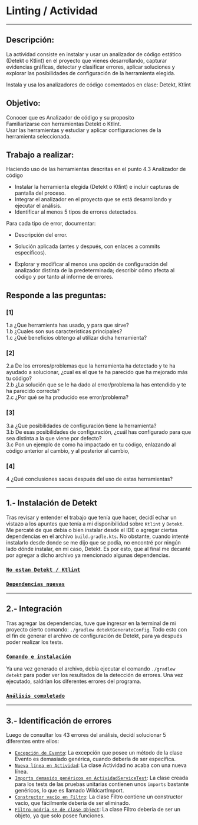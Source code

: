 # Linting / Actividad

---

## Descripción:

La actividad consiste en instalar y usar un analizador de código estático (Detekt o Ktlint) en el proyecto que vienes desarrollando, capturar evidencias gráficas, detectar y clasificar errores, aplicar soluciones y explorar las posibilidades de configuración de la herramienta elegida.

Instala y usa los analizadores de código comentados en clase: Detekt, Ktlint 

## Objetivo:

Conocer que es Analizador de código y su proposito  
Familiarizarse con herramientas Detekt o Ktlint.  
Usar las herramientas y estudiar y aplicar configuraciones de la herramienta seleccionada.

## Trabajo a realizar:

Haciendo uso de las herramientas descritas en el punto 4.3 Analizador de código  

- Instalar la herramienta elegida (Detekt o Ktlint) e incluir capturas de pantalla del proceso.
- Integrar el analizador en el proyecto que se está desarrollando y ejecutar el análisis.
- Identificar al menos 5 tipos de errores detectados.

Para cada tipo de error, documentar:

- Descripción del error.
- Solución aplicada (antes y después, con enlaces a commits específicos).

- Explorar y modificar al menos una opción de configuración del analizador distinta de la predeterminada; describir cómo afecta al código y por tanto al informe de errores.

## Responde a las preguntas:

### [1]

1.a ¿Que herramienta has usado, y para que sirve?  
1.b ¿Cuales son sus características principales?  
1.c ¿Qué beneficios obtengo al utilizar dicha herramienta?

### [2]

2.a De los errores/problemas que la herramienta ha detectado y te ha ayudado a solucionar, ¿cual es el que te ha parecido que ha mejorado más tu código?  
2.b ¿La solución que se le ha dado al error/problema la has entendido y te ha parecido correcta?  
2.c ¿Por qué se ha producido ese error/problema?

### [3]

3.a ¿Que posibilidades de configuración tiene la herramienta?  
3.b De esas posibilidades de configuración, ¿cuál has configurado para que sea distinta a la que viene por defecto?  
3.c Pon un ejemplo de como ha impactado en tu código, enlazando al código anterior al cambio, y al posterior al cambio,

### [4]

4 ¿Qué conclusiones sacas después del uso de estas herramientas?

---

## 1.- Instalación de Detekt

Tras revisar y entender el trabajo que tenía que hacer, decidí echar un vistazo a los apuntes que tenía a mi disponibilidad sobre `Ktlint` y `Detekt`. Me percaté de que debía o bien instalar desde el IDE o agregar ciertas dependencias en el archivo `build.gradle.kts`. No obstante, cuando intenté instalarlo desde donde se me dijo que se podía, no encontré por ningún lado dónde instalar, en mi caso, Detekt. Es por esto, que al final me decanté por agregar a dicho archivo ya mencionado algunas dependencias.

### [`No estan Detekt / Ktlint`](https://github.com/moraalees/TaskManagerEntornos/blob/cristian/images/test/Captura%20de%20pantalla%202025-05-17%20123301.png)

### [`Dependencias nuevas`](https://github.com/moraalees/TaskManagerEntornos/blob/cristian/images/test/Captura%20de%20pantalla%202025-05-17%20123329.png)

---

## 2.- Integración

Tras agregar las dependencias, tuve que ingresar en la terminal de mi proyecto cierto comando: `./gradlew detektGenerateConfig`. Todo esto con el fin de generar el archivo de configuración de Detekt, para ya después poder realizar los tests.

### [`Comando e instalación`](https://github.com/moraalees/TaskManagerEntornos/blob/cristian/images/test/Captura%20de%20pantalla%202025-05-17%20123507.png)

Ya una vez generado el archivo, debía ejecutar el comando `./gradlew detekt` para poder ver los resultados de la detección de errores. Una vez ejecutado, saldrían los diferentes errores del programa.

### [`Análisis completado`](https://github.com/moraalees/TaskManagerEntornos/blob/cristian/images/test/Captura%20de%20pantalla%202025-05-17%20123640.png)

---

## 3.- Identificación de errores

Luego de consultar los 43 errores del análisis, decidí solucionar 5 diferentes entre ellos:

- [`Excepción de Evento`](https://github.com/moraalees/TaskManagerEntornos/blob/cristian/images/test/Captura%20de%20pantalla%202025-05-17%20124225.png): La excepción que posee un método de la clase Evento es demasiado genérica, cuando debería de ser específica.
- [`Nueva línea en Actividad`](https://github.com/moraalees/TaskManagerEntornos/blob/cristian/images/test/Captura%20de%20pantalla%202025-05-17%20124522.png): La clase Actividad no acaba con una nueva línea.
- [`Imports demasido genéricos en ActividadServiceTest`](https://github.com/moraalees/TaskManagerEntornos/blob/cristian/images/test/Captura%20de%20pantalla%202025-05-17%20124815.png): La clase creada para los tests de las pruebas unitarias contienen unos `imports` bastante genéricos, lo que es llamado WildcartImport.
- [`Constructor vacío en Filtro`](https://github.com/moraalees/TaskManagerEntornos/blob/cristian/images/test/Captura%20de%20pantalla%202025-05-17%20125026.png): La clase Filtro contiene un constructor vacío, que fácilmente debería de ser eliminado.
- [`Filtro podría se de clase Object`](https://github.com/moraalees/TaskManagerEntornos/blob/cristian/images/test/Captura%20de%20pantalla%202025-05-17%20125205.png): La clase Filtro debería de ser un objeto, ya que solo posee funciones.
